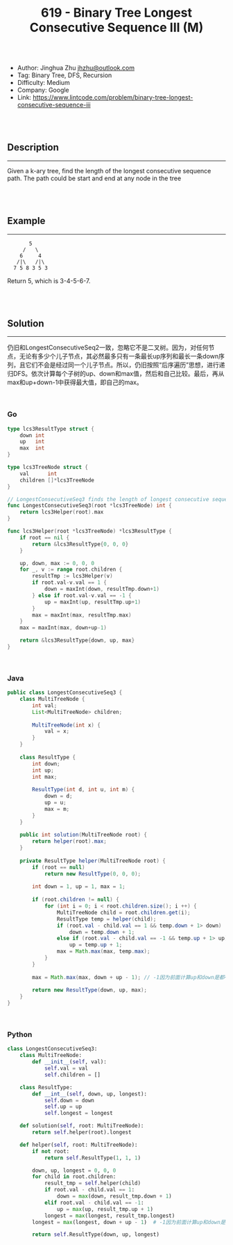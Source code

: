 # <center>619 - Binary Tree Longest Consecutive Sequence III (M)</center> 



<br></br>

* Author: Jinghua Zhu <jhzhu@outlook.com>
* Tag: Binary Tree, DFS, Recursion
* Difficulty: Medium
* Company: Google
* Link: https://www.lintcode.com/problem/binary-tree-longest-consecutive-sequence-iii

<br></br>



## Description
----
Given a k-ary tree, find the length of the longest consecutive sequence path. The path could be start and end at any node in the tree

<br></br>



## Example
----
```
       5
     /   \
    6     4
   /|\   /|\
  7 5 8 3 5 3
```

Return 5, which is 3-4-5-6-7.

<br></br>



## Solution
----
仍旧和LongestConsecutiveSeq2一致，忽略它不是二叉树。因为，对任何节点，无论有多少个儿子节点，其必然最多只有一条最长up序列和最长一条down序列，且它们不会是经过同一个儿子节点。所以，仍旧按照“后序遍历”思想，进行递归DFS。依次计算每个子树的up、down和max值，然后和自己比较。最后，再从max和up+down-1中获得最大值，即自己的max。

<br>


### Go
```go
type lcs3ResultType struct {
	down int
	up   int
	max  int
}

type lcs3TreeNode struct {
	val      int
	children []*lcs3TreeNode
}

// LongestConsecutiveSeq3 finds the length of longest consecutive sequence path.
func LongestConsecutiveSeq3(root *lcs3TreeNode) int {
	return lcs3Helper(root).max
}

func lcs3Helper(root *lcs3TreeNode) *lcs3ResultType {
	if root == nil {
		return &lcs3ResultType{0, 0, 0}
	}

	up, down, max := 0, 0, 0
	for _, v := range root.children {
		resultTmp := lcs3Helper(v)
		if root.val-v.val == 1 {
			down = maxInt(down, resultTmp.down+1)
		} else if root.val-v.val == -1 {
			up = maxInt(up, resultTmp.up+1)
		}
		max = maxInt(max, resultTmp.max)
	}
	max = maxInt(max, down+up-1)

	return &lcs3ResultType{down, up, max}
}
```

<br>


### Java
```java
public class LongestConsecutiveSeq3 {
	class MultiTreeNode {
		int val;
		List<MultiTreeNode> children;
		
		MultiTreeNode(int x) {
			val = x;
		}
	}
	
	class ResultType {
	    int down;
	    int up;
	    int max;
	    
	    ResultType(int d, int u, int m) {
	        down = d;
	        up = u;
	        max = m;
	    }
	}
	
    public int solution(MultiTreeNode root) {
        return helper(root).max;
    }
    
    private ResultType helper(MultiTreeNode root) {
        if (root == null)
            return new ResultType(0, 0, 0);
        
        int down = 1, up = 1, max = 1;
        
        if (root.children != null) {
            for (int i = 0; i < root.children.size(); i ++) {
                MultiTreeNode child = root.children.get(i);
                ResultType temp = helper(child);
                if (root.val - child.val == 1 && temp.down + 1> down) 
                    down = temp.down + 1;
                else if (root.val - child.val == -1 && temp.up + 1> up) 
                    up = temp.up + 1;
                max = Math.max(max, temp.max);
            }
        }
        
        max = Math.max(max, down + up - 1); // -1因为前面计算up和down是都+1，避免重复。
            
        return new ResultType(down, up, max);
    }
}
```

<br>


### Python
```python
class LongestConsecutiveSeq3:
    class MultiTreeNode:
        def __init__(self, val):
            self.val = val
            self.children = []

    class ResultType:
        def __int__(self, down, up, longest):
            self.down = down
            self.up = up
            self.longest = longest

    def solution(self, root: MultiTreeNode):
        return self.helper(root).longest

    def helper(self, root: MultiTreeNode):
        if not root:
            return self.ResultType(1, 1, 1)

        down, up, longest = 0, 0, 0
        for child in root.children:
            result_tmp = self.helper(child)
            if root.val - child.val == 1:
                down = max(down, result_tmp.down + 1)
            elif root.val - child.val == -1:
                up = max(up, result_tmp.up + 1)
            longest = max(longest, result_tmp.longest)
        longest = max(longest, down + up - 1)  # -1因为前面计算up和down是都+1，避免重复。

        return self.ResultType(down, up, longest)
```